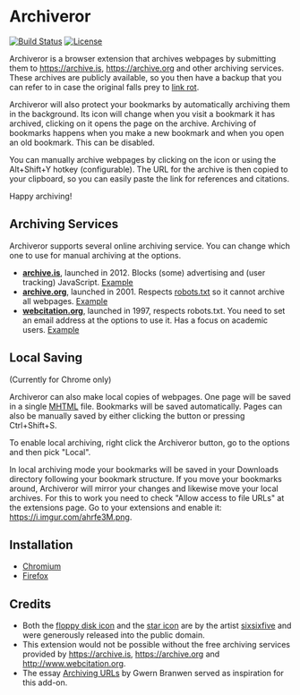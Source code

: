 # Archiveror

[![Build Status](https://travis-ci.org/rahiel/archiveror.svg?branch=master)](https://travis-ci.org/rahiel/archiveror)
[![License](https://img.shields.io/badge/License-GPLv3+-blue.svg)](https://github.com/rahiel/archiveror/blob/master/LICENSE.txt)

Archiveror is a browser extension that archives webpages by submitting them to
<https://archive.is>, <https://archive.org> and other archiving services. These
archives are publicly available, so you then have a backup that you can refer to
in case the original falls prey to
[link rot](https://en.wikipedia.org/wiki/Link_rot).

Archiveror will also protect your bookmarks by automatically archiving them in
the background. Its icon will change when you visit a bookmark it has archived,
clicking on it opens the page on the archive. Archiving of bookmarks happens
when you make a new bookmark and when you open an old bookmark. This can be
disabled.

You can manually archive webpages by clicking on the icon or using the
Alt+Shift+Y hotkey (configurable). The URL for the archive is then copied to
your clipboard, so you can easily paste the link for references and citations.

Happy archiving!

## Archiving Services

Archiveror supports several online archiving service. You can change which one
to use for manual archiving at the options.

- [**archive.is**](https://archive.is), launched in 2012. Blocks (some)
  advertising and (user tracking) JavaScript.
  [Example](https://archive.is/N0yex)
- [**archive.org**](https://archive.org/web/), launched in 2001. Respects
  [robots.txt][robot] so it cannot archive all webpages.
  [Example](https://web.archive.org/web/20160420095454/http://physics.weber.edu/schroeder/md/)
- [**webcitation.org**](http://www.webcitation.org), launched in 1997, respects
  robots.txt. You need to set an email address at the options to use it. Has a
  focus on academic users. [Example](http://www.webcitation.org/6guJcxnyr)

[robot]: https://en.wikipedia.org/wiki/Robots_exclusion_standard

## Local Saving
(Currently for Chrome only)

Archiveror can also make local copies of webpages. One page will be saved in a
single [MHTML](https://en.wikipedia.org/wiki/MHTML) file. Bookmarks will be
saved automatically. Pages can also be manually saved by either clicking the
button or pressing Ctrl+Shift+S.

To enable local archiving, right click the Archiveror button, go to the options
and then pick "Local".

In local archiving mode your bookmarks will be saved in your Downloads directory
following your bookmark structure. If you move your bookmarks around, Archiveror
will mirror your changes and likewise move your local archives. For this to work
you need to check "Allow access to file URLs" at the extensions page. Go to your
extensions and enable it: <https://i.imgur.com/ahrfe3M.png>.

## Installation

* [Chromium](https://chrome.google.com/webstore/detail/archiveror/cpjdnekhgjdecpmjglkcegchhiijadpb)
* [Firefox](https://addons.mozilla.org/firefox/addon/archiveror/)

## Credits

* Both the [floppy disk icon][floppy] and the [star icon][star] are by the
  artist [sixsixfive](https://sixsixfive.deviantart.com/) and were generously
  released into the public domain.
* This extension would not be possible without the free archiving services
  provided by <https://archive.is>, <https://archive.org> and
  <http://www.webcitation.org>.
* The essay [Archiving URLs](http://www.gwern.net/Archiving%20URLs) by Gwern
  Branwen served as inspiration for this add-on.

[floppy]: https://openclipart.org/detail/211780/matt-icons_media-floppy-by-sixsixfive-211780
[star]: https://openclipart.org/detail/212371/rodentia-icons_help-about-by-sixsixfive-212371
